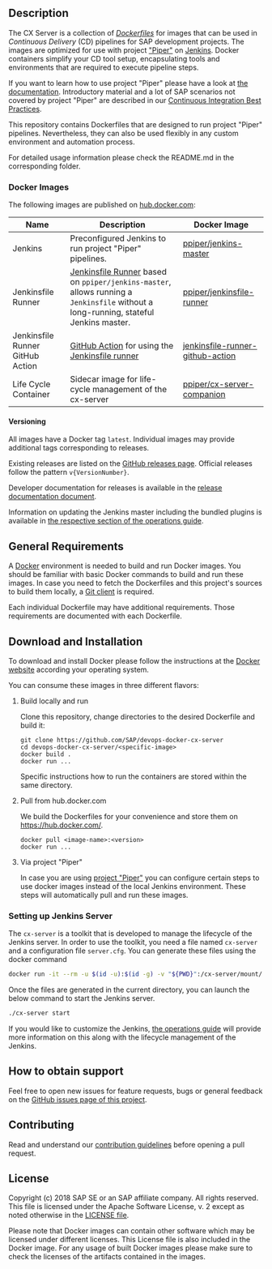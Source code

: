 ## Description


The CX Server is a collection of [_Dockerfiles_](https://docs.docker.com/engine/reference/builder/) for images that can be used in _Continuous Delivery_ (CD) pipelines for SAP development projects.
The images are optimized for use with project ["Piper"](https://github.com/SAP/jenkins-library) on [Jenkins](https://jenkins.io/).
Docker containers simplify your CD tool setup, encapsulating tools and environments that are required to execute pipeline steps.

If you want to learn how to use project "Piper" please have a look at [the documentation](https://github.com/SAP/jenkins-library/blob/master/README.md).
Introductory material and a lot of SAP scenarios not covered by project "Piper" are described in our [Continuous Integration Best Practices](https://developers.sap.com/tutorials/ci-best-practices-intro.html).

This repository contains Dockerfiles that are designed to run project "Piper" pipelines.
Nevertheless, they can also be used flexibly in any custom environment and automation process.

For detailed usage information please check the README.md in the corresponding folder.

### Docker Images

The following images are published on [hub.docker.com](https://hub.docker.com/search?q=ppiper&type=image):

| Name | Description | Docker Image |
|------|-------------|------|
| Jenkins | Preconfigured Jenkins to run project "Piper" pipelines. | [ppiper/jenkins-master](https://hub.docker.com/r/ppiper/jenkins-master) |
| Jenkinsfile Runner| [Jenkinsfile Runner](https://github.com/jenkinsci/jenkinsfile-runner) based on `ppiper/jenkins-master`, allows running a `Jenkinsfile` without a long-running, stateful Jenkins master. | [ppiper/jenkinsfile-runner](https://hub.docker.com/r/ppiper/jenkinsfile-runner) |
| Jenkinsfile Runner GitHub Action | [GitHub Action](https://github.com/features/actions) for using the [Jenkinsfile runner](jenkinsfile-runner) | [jenkinsfile-runner-github-action](jenkinsfile-runner-github-action) |
| Life Cycle Container| Sidecar image for life-cycle management of the cx-server|[ppiper/cx-server-companion](https://hub.docker.com/r/ppiper/cx-server-companion)|

#### Versioning

All images have a Docker tag `latest`.
Individual images may provide additional tags corresponding to releases.

Existing releases are listed on the [GitHub releases page](https://github.com/SAP/devops-docker-cx-server/releases).
Official releases follow the pattern `v{VersionNumber}`.

Developer documentation for releases is available in the [release documentation document](docs/development/how-to-release.md).

Information on updating the Jenkins master including the bundled plugins is available in [the respective section of the operations guide](https://github.com/SAP/devops-docker-cx-server/blob/master/docs/operations/cx-server-operations-guide.md#update-image).

## General Requirements

A [Docker](https://www.docker.com/) environment is needed to build and run Docker images.
You should be familiar with basic Docker commands to build and run these images.
In case you need to fetch the Dockerfiles and this project's sources to build them locally, a [Git client](https://git-scm.com/) is required.

Each individual Dockerfile may have additional requirements. Those requirements are documented with each Dockerfile.

## Download and Installation

To download and install Docker please follow the instructions at the [Docker website](https://www.docker.com/get-started) according your operating system.

You can consume these images in three different flavors:

1. Build locally and run

    Clone this repository, change directories to the desired Dockerfile and build it:
    
    ````
    git clone https://github.com/SAP/devops-docker-cx-server
    cd devops-docker-cx-server/<specific-image>
    docker build .
    docker run ...
    ````

    Specific instructions how to run the containers are stored within the same directory.

2. Pull from hub.docker.com

    We build the Dockerfiles for your convenience and store them on https://hub.docker.com/.
    
    ````
    docker pull <image-name>:<version>
    docker run ...
    ````

3. Via project "Piper"

    In case you are using [project "Piper"](https://sap.github.io/jenkins-library/) you can configure certain steps 
    to use docker images instead of the local Jenkins environment. These steps will automatically pull and run these 
    images.
 
### Setting up Jenkins Server
The `cx-server` is a toolkit that is developed to manage the lifecycle of the Jenkins server.
In order to use the toolkit, you need a file named `cx-server` and a configuration file `server.cfg`. 
You can generate these files using the docker command

```sh
docker run -it --rm -u $(id -u):$(id -g) -v "${PWD}":/cx-server/mount/ ppiper/cx-server-companion:latest init-cx-server
``` 

Once the files are generated in the current directory, you can launch the below command to start the Jenkins server.

```sh
./cx-server start
```

If you would like to customize the Jenkins, [the operations guide](https://github.com/SAP/devops-docker-cx-server/blob/master/docs/operations/cx-server-operations-guide.md) will provide more information on this along with the lifecycle management of the Jenkins. 

## How to obtain support

Feel free to open new issues for feature requests, bugs or general feedback on
the [GitHub issues page of this project][devops-docker-cx-server-issues].

## Contributing

Read and understand our [contribution guidelines][contribution]
before opening a pull request.

## License

Copyright (c) 2018 SAP SE or an SAP affiliate company. All rights reserved.
This file is licensed under the Apache Software License, v. 2 except as noted
otherwise in the [LICENSE file][license].

Please note that Docker images can contain other software which may be licensed under different licenses. This License file is also included in the Docker image. For any usage of built Docker images please make sure to check the licenses of the artifacts contained in the images.

[devops-docker-cx-server-issues]: https://github.com/SAP/devops-docker-cx-server/issues
[license]: https://github.com/SAP/devops-docker-cx-server/blob/master/LICENSE
[contribution]: https://github.com/SAP/devops-docker-cx-server/blob/master/CONTRIBUTING.md
